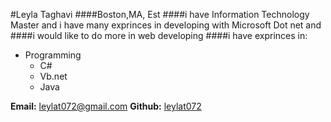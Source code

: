 #Leyla Taghavi
####Boston,MA, Est
####i have Information Technology Master and i have many exprinces in developing with Microsoft Dot net and
####i would like to do more in web developing
####i have exprinces in:
* Programming
  * C#
  * Vb.net
  * Java
  
**Email:** <leylat072@gmail.com>
**Github:** [leylat072](https://github.com/leylat072)
  


